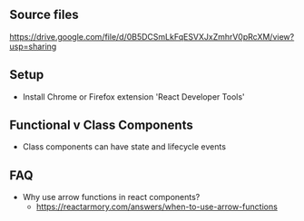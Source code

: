 ## Source files
https://drive.google.com/file/d/0B5DCSmLkFqESVXJxZmhrV0pRcXM/view?usp=sharing

## Setup
- Install Chrome or Firefox extension 'React Developer Tools'

## Functional v Class Components
- Class components can have state and lifecycle events

## FAQ
- Why use arrow functions in react components?
  - https://reactarmory.com/answers/when-to-use-arrow-functions
